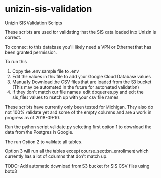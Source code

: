 # unizin-sis-validation
Unizin SIS Validation Scripts

These scripts are used for validating that the SIS data loaded into Unizin is correct.

To connect to this database you'll likely need a VPN or Ethernet that has been granted permission.

To run this
1. Copy the .env.sample file to .env
2. Edit the values in this file to add your Google Cloud Database values
3. Manually Download the CSV files that are loaded from the S3 bucket (This may be automated in the future for automated validation)
4. If they don't match our file names, edit dbqueries.py and edit the sis_files values to match up with your csv file names

These scripts have currently only been tested for Michigan. They also do not 100% validate yet and some of the empty columns and are a work in progress as of 2018-09-10. 

Run the python script validate.py selecting first option 1 to download the data from the Postgres in Google.

The run Option 2 to validate all tables. 

Option 3 will run all the tables except course_section_enrollment which currently has a lot of columns that don't match up.

TODO: 
Add automatic download from S3 bucket for SIS CSV files using boto3
